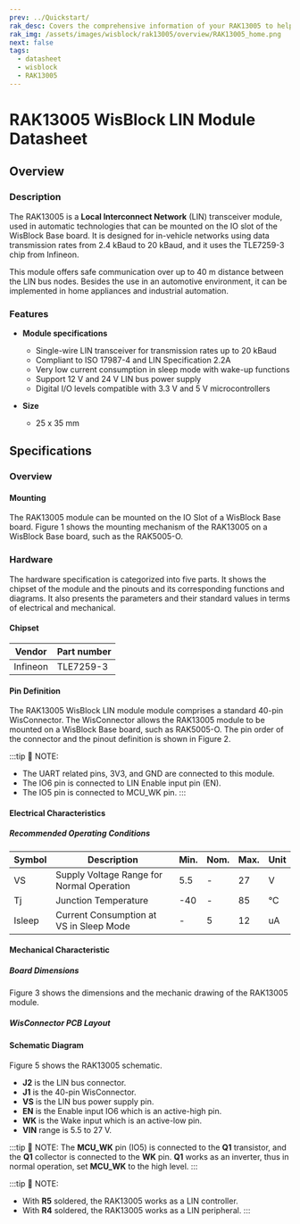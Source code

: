 ```yaml
---
prev: ../Quickstart/
rak_desc: Covers the comprehensive information of your RAK13005 to help you in using it. This information includes technical specifications, characteristics, and requirements, and it also discusses the device components.
rak_img: /assets/images/wisblock/rak13005/overview/RAK13005_home.png
next: false
tags:
  - datasheet
  - wisblock
  - RAK13005
---
```


# RAK13005 WisBlock LIN Module Datasheet

## Overview

### Description

The RAK13005 is a **Local Interconnect Network** (LIN) transceiver module, used in automatic technologies that can be mounted on the IO slot of the WisBlock Base board. It is designed for in-vehicle networks using data transmission rates from 2.4&nbsp;kBaud to 20&nbsp;kBaud, and it uses the TLE7259-3 chip from Infineon. 

This module offers safe communication over up to 40&nbsp;m distance between the LIN bus nodes. Besides the use in an automotive environment, it can be implemented in home appliances and industrial automation.

### Features 

* **Module specifications**

    *   Single-wire LIN transceiver for transmission rates up to 20&nbsp;kBaud
    *   Compliant to ISO 17987-4 and LIN Specification 2.2A
    *   Very low current consumption in sleep mode with wake-up functions
    *   Support 12&nbsp;V and 24&nbsp;V LIN bus power supply
    *   Digital I/O levels compatible with 3.3&nbsp;V and 5&nbsp;V microcontrollers

* **Size**
    * 25 x 35&nbsp;mm

## Specifications

### Overview


#### Mounting

The RAK13005 module can be mounted on the IO Slot of a WisBlock Base board. Figure 1 shows the mounting mechanism of the RAK13005 on a WisBlock Base board, such as the RAK5005-O.

<rk-img
  src="/assets/images/wisblock/rak13005/datasheet/rak13005-mount.png"
  width="50%"
  caption="RAK13005 WisBlock LIN Module mounting"
/>

### Hardware

The hardware specification is categorized into five parts. It shows the chipset of the module and the pinouts and its corresponding functions and diagrams. It also presents the parameters and their standard values in terms of electrical and mechanical.

####  Chipset

| Vendor   | Part number |
| -------- | ----------- |
| Infineon | TLE7259-3   |

#### Pin Definition

The RAK13005 WisBlock LIN module module comprises a standard 40-pin WisConnector. The WisConnector allows the RAK13005 module to be mounted on a WisBlock Base board, such as RAK5005-O. The pin order of the connector and the pinout definition is shown in Figure 2. 


:::tip 📝 NOTE:
- The UART related pins, 3V3, and GND are connected to this module.
- The IO6 pin is connected to LIN Enable input pin (EN).
- The IO5 pin is connected to MCU_WK pin. 
:::

<rk-img
  src="/assets/images/wisblock/rak13005/datasheet/RAK13005_Pinout.svg"
  width="75%"
  caption="RAK13005 WisBlock LIN Module Pinout Diagram"
/>

#### Electrical Characteristics

##### Recommended Operating Conditions

| Symbol | Description                               | Min. | Nom. | Max. | Unit |
| ------ | ----------------------------------------- | ---- | ---- | ---- | ---- |
| VS     | Supply Voltage Range for Normal Operation | 5.5  | -    | 27   | V    |
| Tj     | Junction Temperature                      | -40  | -    | 85   | ℃    |
| Isleep | Current Consumption at VS in Sleep Mode   | -    | 5    | 12   | uA   |


#### Mechanical Characteristic

##### Board Dimensions

Figure 3 shows the dimensions and the mechanic drawing of the RAK13005 module.

<rk-img
  src="/assets/images/wisblock/rak13005/datasheet/rak13005-mechanic-drawing.png"
  width="80%"
  caption="RAK13005 WisBlock LIN Module Mechanic Drawing"
/>

##### WisConnector PCB Layout

<rk-img
  src="/assets/images/wisblock/rak13005/datasheet/MxxS1003K6M.png"
  width="100%"
  caption="WisConnector PCB Footprint and Recommendations"
/>

#### Schematic Diagram

Figure 5 shows the RAK13005 schematic.

- **J2** is the LIN bus connector. 
- **J1** is the 40-pin WisConnector.
- **VS** is the LIN bus power supply pin.
- **EN** is the Enable input IO6 which is an active-high pin.
- **WK** is the Wake input which is an active-low pin.
- **VIN** range is 5.5 to 27&nbsp;V.

:::tip 📝 NOTE:
The **MCU_WK** pin (IO5) is connected to the **Q1** transistor, and the **Q1** collector is connected to the **WK** pin. **Q1** works as an inverter, thus in normal operation, set **MCU_WK** to the high level.
:::

<rk-img
  src="/assets/images/wisblock/rak13005/datasheet/rak13005-schematic.png"
  width="100%"
  caption="RAK13005 Schematic Diagram"
/>

:::tip 📝 NOTE:
- With **R5** soldered, the RAK13005 works as a LIN controller.
- With **R4** soldered, the RAK13005 works as a LIN peripheral.
:::
